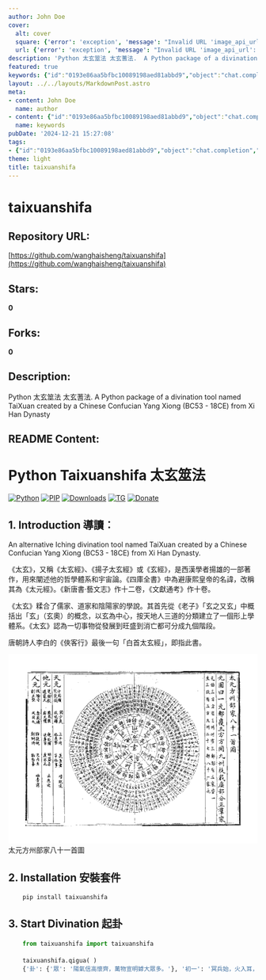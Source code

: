 ```yaml
---
author: John Doe
cover:
  alt: cover
  square: {'error': 'exception', 'message': "Invalid URL 'image_api_url': No scheme supplied. Perhaps you meant https://image_api_url?"}
  url: {'error': 'exception', 'message': "Invalid URL 'image_api_url': No scheme supplied. Perhaps you meant https://image_api_url?"}
description: 'Python 太玄筮法 太玄蓍法.  A Python package of a divination tool named TaiXuan created by a Chinese Confucian Yang Xiong (BC53 - 18CE) from Xi Han Dynasty'
featured: true
keywords: {"id":"0193e86aa5bfbc10089198aed81abbd9","object":"chat.completion","created":1734771123,"model":"Qwen/Qwen2.5-7B-Instruct","choices":[{"index":0,"message":{"role":"assistant","content":"### Keywords:\n- 太玄筮法\n- 太玄蓍法\n- Python\n- taixuanshifa\n- divination tool\n- 阳 Xiong\n- 西汉\n- 中國儒家\n- 太玄经\n- 太元经\n- 哲学体系\n- 宇宙论\n- 阴阳家\n- 九阶\n- 車\n- 虎虓\n- 蹁战\n- 旌旗\n\n### Tags:\n- divination\n- Chinese philosophy\n- historical divination tool\n- Python package\n- Yang Xiong\n- Western Han Dynasty\n- 太玄哲学\n- 蓍筮\n- 阴阳五行\n- 九星命理\n- 儒家道家思想\n- 唐诗引用\n- 安装说明\n- 起卦示例"},"finish_reason":"stop"}],"usage":{"prompt_tokens":1036,"completion_tokens":196,"total_tokens":1232},"system_fingerprint":""}
layout: ../../layouts/MarkdownPost.astro
meta:
- content: John Doe
  name: author
- content: {"id":"0193e86aa5bfbc10089198aed81abbd9","object":"chat.completion","created":1734771123,"model":"Qwen/Qwen2.5-7B-Instruct","choices":[{"index":0,"message":{"role":"assistant","content":"### Keywords:\n- 太玄筮法\n- 太玄蓍法\n- Python\n- taixuanshifa\n- divination tool\n- 阳 Xiong\n- 西汉\n- 中國儒家\n- 太玄经\n- 太元经\n- 哲学体系\n- 宇宙论\n- 阴阳家\n- 九阶\n- 車\n- 虎虓\n- 蹁战\n- 旌旗\n\n### Tags:\n- divination\n- Chinese philosophy\n- historical divination tool\n- Python package\n- Yang Xiong\n- Western Han Dynasty\n- 太玄哲学\n- 蓍筮\n- 阴阳五行\n- 九星命理\n- 儒家道家思想\n- 唐诗引用\n- 安装说明\n- 起卦示例"},"finish_reason":"stop"}],"usage":{"prompt_tokens":1036,"completion_tokens":196,"total_tokens":1232},"system_fingerprint":""}
  name: keywords
pubDate: '2024-12-21 15:27:08'
tags:
- {"id":"0193e86aa5bfbc10089198aed81abbd9","object":"chat.completion","created":1734771123,"model":"Qwen/Qwen2.5-7B-Instruct","choices":[{"index":0,"message":{"role":"assistant","content":"### Keywords:\n- 太玄筮法\n- 太玄蓍法\n- Python\n- taixuanshifa\n- divination tool\n- 阳 Xiong\n- 西汉\n- 中國儒家\n- 太玄经\n- 太元经\n- 哲学体系\n- 宇宙论\n- 阴阳家\n- 九阶\n- 車\n- 虎虓\n- 蹁战\n- 旌旗\n\n### Tags:\n- divination\n- Chinese philosophy\n- historical divination tool\n- Python package\n- Yang Xiong\n- Western Han Dynasty\n- 太玄哲学\n- 蓍筮\n- 阴阳五行\n- 九星命理\n- 儒家道家思想\n- 唐诗引用\n- 安装说明\n- 起卦示例"},"finish_reason":"stop"}],"usage":{"prompt_tokens":1036,"completion_tokens":196,"total_tokens":1232},"system_fingerprint":""}
theme: light
title: taixuanshifa
---
```


# taixuanshifa

## Repository URL: 
[https://github.com/wanghaisheng/taixuanshifa](https://github.com/wanghaisheng/taixuanshifa)

## Stars: 
**0**

## Forks: 
**0**

## Description: 
Python 太玄筮法 太玄蓍法.  A Python package of a divination tool named TaiXuan created by a Chinese Confucian Yang Xiong (BC53 - 18CE) from Xi Han Dynasty

## README Content: 
# **Python Taixuanshifa 太玄筮法**
  
[![Python](https://img.shields.io/pypi/pyversions/taixuanshifa)](https://pypi.org/project/taixuanshifa/)
[![PIP](https://img.shields.io/pypi/v/taixuanshifa)](https://pypi.org/project/taixuanshifa/)
[![Downloads](https://img.shields.io/pypi/dm/taixuanshifa)](https://pypi.org/project/taixuanshifa/)
[![TG](https://img.shields.io/badge/chat-on%20telegram-blue)](https://t.me/gnatnek)
[![Donate](https://img.shields.io/badge/Donate-PayPal-green.svg?logo=paypal&style=flat-square)](https://www.paypal.me/kinyeah)&nbsp;

## **1. Introduction 導讀**︰

An alternative Iching divination tool named TaiXuan created by a Chinese Confucian Yang Xiong (BC53 - 18CE) from Xi Han Dynasty.

《太玄》，又稱《太玄經》、《揚子太玄經》或《玄經》，是西漢學者揚雄的一部著作，用來闡述他的哲學體系和宇宙論。《四庫全書》中為避康熙皇帝的名諱，改稱其為《太元經》。《新唐書·藝文志》作十二卷，《文獻通考》作十卷。

《太玄》糅合了儒家、道家和陰陽家的學說。其首先從《老子》「玄之又玄」中概括出「玄」（玄奧）的概念，以玄為中心，按天地人三道的分類建立了一個形上學體系。《太玄》認為一切事物從發展到旺盛到消亡都可分成九個階段。

唐朝詩人李白的《俠客行》最後一句「白首太玄經」，即指此書。

![alt text](https://github.com/kentang2017/taixuanshifa/blob/master/data/pic.png?raw=true)
太元方州部家八十一首圖

## **2. Installation 安裝套件**

```python
	pip install taixuanshifa
```

## **3. Start Divination 起卦**
```python
	from taixuanshifa import taixuanshifa
	
	taixuanshifa.qigua( )
	{'卦': {'眾': '陽氣信高懷齊，萬物宣明嫭大眾多。'}, '初一': '冥兵始，火入耳，農輟馬穀，尸將班于田。測曰，「冥兵」之「始」、始則不臧也。', '次二': '兵無刃，師無陳，麟或賓之，溫。測曰，「兵無刃」、德服無方也。', '次三': '軍或纍車，丈人摧孥，內蹈之瑕。測曰，「軍或纍車」、廟戰內傷也。', '次四': '虎虓振廞，豹勝其祕否。測曰，「虎虓振廞」、如鷹之揚也。', '次五': '躆戰喈喈，若熊若螭。測曰，「躆戰喈喈」、恃力作王也。', '次六': '大兵雷霆，震其耳，維用詘腹。測曰，「大兵雷霆」、威震無疆也。', '次七': '旌旗絓羅，干戈蛾蛾，師孕言之，哭且䁲。測曰，「旌旗絓羅」、大恨民也。', '次八': '兵衰衰，見其病，不見輿尸。測曰，「兵衰衰」、不血刃也。', '上九': '斧刃缺，其柯折，可以止，不可以伐，往血。測曰，「刃缺」「柯折」、將不足往也。'}
	
	
```


